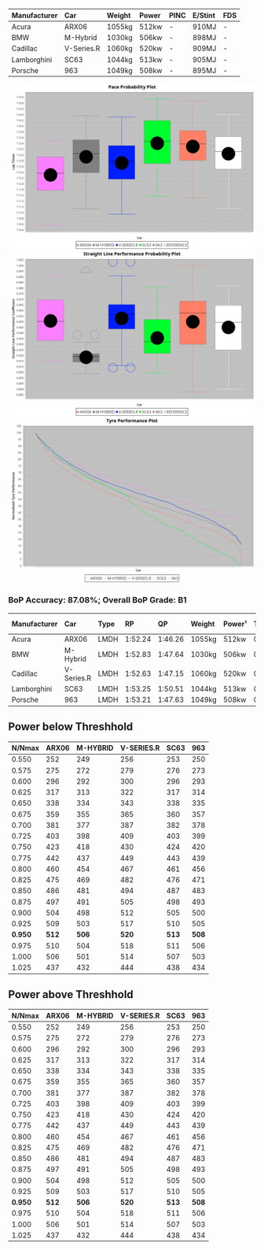 | Manufacturer | Car        | Weight | Power | PINC | E/Stint | FDS |
| :----------- | :--------- | :----- | :---- | :--- | :------ | :-- |
| Acura        | ARX06      | 1055kg | 512kw | -    | 910MJ   | -   |
| BMW          | M-Hybrid   | 1030kg | 506kw | -    | 898MJ   | -   |
| Cadillac     | V-Series.R | 1060kg | 520kw | -    | 909MJ   | -   |
| Lamborghini  | SC63       | 1044kg | 513kw | -    | 905MJ   | -   |
| Porsche      | 963        | 1049kg | 508kw | -    | 895MJ   | -   |

![PACECHART](./IMG/OFFICIAL.png)
![STRAIGHTLINEPERFORMANCECHART](./IMG/OFFICIAL_sp.png)
![TYREPERFORMANCECHART](./IMG/OFFICIAL_tw.png)

### BoP Accuracy: 87.08%; Overall BoP Grade: B1
| Manufacturer | Car        | Type | RP      | QP      | Weight | Power¹ | Threshhold | PINC    | Power² | E/Stint | AVG Vmax  | FDS     | RDLC | L/Stint | BOP-Grade | Model Accuracy | Model Points | Match% |
|:-|:-|:-|:-|:-|:-|:-|:-|:-|:-|:-|:-|:-|:-|:-|:-|:-|:-|:-|
| Acura        | ARX06      | LMDH | 1:52.24 | 1:46.26 | 1055kg | 512kw  | 0.0kph     |    -    | 512kw  |  910MJ  | 278.92kph |    -    | 1.00 | 29      | -D1       | 100.00%        | 995          | 67.00% |
| BMW          | M-Hybrid   | LMDH | 1:52.83 | 1:47.64 | 1030kg | 506kw  | 0.0kph     |    -    | 506kw  |  898MJ  | 275.58kph |    -    | 1.04 | 29      | ~A1       | 100.00%        | 1714         | 96.47% |
| Cadillac     | V-Series.R | LMDH | 1:52.63 | 1:47.15 | 1060kg | 520kw  | 0.0kph     |    -    | 520kw  |  909MJ  | 279.20kph |    -    | 1.00 | 29      | -A2       | 98.95%         | 2271         | 94.18% |
| Lamborghini  | SC63       | LMDH | 1:53.25 | 1:50.51 | 1044kg | 513kw  | 0.0kph     |    -    | 513kw  |  905MJ  | 277.11kph |    -    | 1.05 | 29      | +B1       | 96.54%         | 418          | 85.42% |
| Porsche      | 963        | LMDH | 1:53.21 | 1:47.63 | 1049kg | 508kw  | 0.0kph     |    -    | 508kw  |  895MJ  | 278.74kph |    -    | 1.01 | 29      | +A2       | 99.98%         | 6168         | 92.33% |

## Power below Threshhold
| N/Nmax    | ARX06   | M-HYBRID | V-SERIES.R | SC63    | 963     |
|:-|:-|:-|:-|:-|:-|
|  0.550    |  252    |  249     |  256       |  253    |  250    |
|  0.575    |  275    |  272     |  279       |  276    |  273    |
|  0.600    |  296    |  292     |  300       |  296    |  293    |
|  0.625    |  317    |  313     |  322       |  317    |  314    |
|  0.650    |  338    |  334     |  343       |  338    |  335    |
|  0.675    |  359    |  355     |  365       |  360    |  357    |
|  0.700    |  381    |  377     |  387       |  382    |  378    |
|  0.725    |  403    |  398     |  409       |  403    |  399    |
|  0.750    |  423    |  418     |  430       |  424    |  420    |
|  0.775    |  442    |  437     |  449       |  443    |  439    |
|  0.800    |  460    |  454     |  467       |  461    |  456    |
|  0.825    |  475    |  469     |  482       |  476    |  471    |
|  0.850    |  486    |  481     |  494       |  487    |  483    |
|  0.875    |  497    |  491     |  505       |  498    |  493    |
|  0.900    |  504    |  498     |  512       |  505    |  500    |
|  0.925    |  509    |  503     |  517       |  510    |  505    |
| **0.950** | **512** | **506**  | **520**    | **513** | **508** |
|  0.975    |  510    |  504     |  518       |  511    |  506    |
|  1.000    |  506    |  501     |  514       |  507    |  503    |
|  1.025    |  437    |  432     |  444       |  438    |  434    |

## Power above Threshhold
| N/Nmax    | ARX06   | M-HYBRID | V-SERIES.R | SC63    | 963     |
|:-|:-|:-|:-|:-|:-|
|  0.550    |  252    |  249     |  256       |  253    |  250    |
|  0.575    |  275    |  272     |  279       |  276    |  273    |
|  0.600    |  296    |  292     |  300       |  296    |  293    |
|  0.625    |  317    |  313     |  322       |  317    |  314    |
|  0.650    |  338    |  334     |  343       |  338    |  335    |
|  0.675    |  359    |  355     |  365       |  360    |  357    |
|  0.700    |  381    |  377     |  387       |  382    |  378    |
|  0.725    |  403    |  398     |  409       |  403    |  399    |
|  0.750    |  423    |  418     |  430       |  424    |  420    |
|  0.775    |  442    |  437     |  449       |  443    |  439    |
|  0.800    |  460    |  454     |  467       |  461    |  456    |
|  0.825    |  475    |  469     |  482       |  476    |  471    |
|  0.850    |  486    |  481     |  494       |  487    |  483    |
|  0.875    |  497    |  491     |  505       |  498    |  493    |
|  0.900    |  504    |  498     |  512       |  505    |  500    |
|  0.925    |  509    |  503     |  517       |  510    |  505    |
| **0.950** | **512** | **506**  | **520**    | **513** | **508** |
|  0.975    |  510    |  504     |  518       |  511    |  506    |
|  1.000    |  506    |  501     |  514       |  507    |  503    |
|  1.025    |  437    |  432     |  444       |  438    |  434    |
